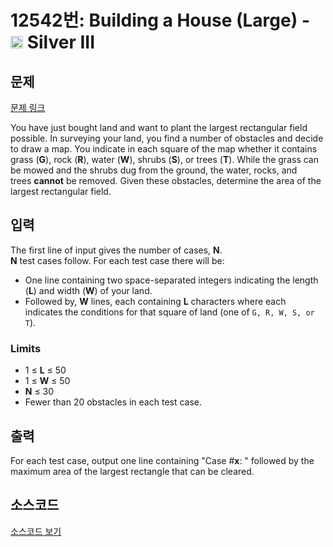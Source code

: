 # 12542번: Building a House (Large) - <img src="https://static.solved.ac/tier_small/8.svg" style="height:20px" /> Silver III

<!-- performance -->

<!-- 문제 제출 후 깃허브에 푸시를 했을 때 제출한 코드의 성능이 입력될 공간입니다.-->

<!-- end -->

## 문제

[문제 링크](https://boj.kr/12542)


<p>You have just bought land and want to plant the largest rectangular field possible. In surveying your land, you find a number of obstacles and decide to draw a map. You indicate in each square of the map whether it contains grass (<strong>G</strong>), rock (<strong>R</strong>), water (<strong>W</strong>), shrubs (<strong>S</strong>), or trees (<strong>T</strong>). While the grass can be mowed and the shrubs dug from the ground, the water, rocks, and trees&nbsp;<strong>cannot</strong>&nbsp;be removed. Given these obstacles, determine the area of the largest rectangular field.</p>



## 입력


<p>The first line of input gives the number of cases,&nbsp;<strong>N</strong>.<br>
<strong>N</strong>&nbsp;test cases follow. For each test case there will be:</p>

<ul>
<li>One line containing two space-separated integers indicating the length (<strong>L</strong>) and width (<strong>W</strong>) of your land.</li>
<li>Followed by,&nbsp;<strong>W</strong>&nbsp;lines, each containing&nbsp;<strong>L</strong>&nbsp;characters where each indicates the conditions for that square of land (one of&nbsp;<code>G, R, W, S, or T</code>).</li>
</ul>

<h3>Limits</h3>

<ul>
<li>1 ≤&nbsp;<strong>L</strong>&nbsp;≤ 50</li>
<li>1 ≤&nbsp;<strong>W</strong>&nbsp;≤ 50</li>
<li><strong>N</strong>&nbsp;≤ 30</li>
<li>Fewer than 20 obstacles in each test case.</li>
</ul>



## 출력


<p>For each test case, output one line containing "Case #<strong>x</strong>: " followed by the maximum area of the largest rectangle that can be cleared.</p>



## 소스코드

[소스코드 보기](Building%20a%20House%20(Large).py)